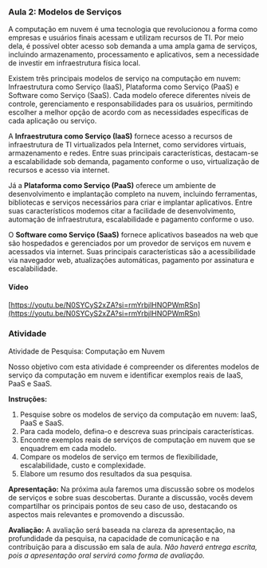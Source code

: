 ### Aula 2: Modelos de Serviços
A computação em nuvem é uma tecnologia que revolucionou a forma como empresas e usuários finais acessam e utilizam recursos de TI. Por meio dela, é possível obter acesso sob demanda a uma ampla gama de serviços, incluindo armazenamento, processamento e aplicativos, sem a necessidade de investir em infraestrutura física local.

Existem três principais modelos de serviço na computação em nuvem: Infraestrutura como Serviço (IaaS), Plataforma como Serviço (PaaS) e Software como Serviço (SaaS). Cada modelo oferece diferentes níveis de controle, gerenciamento e responsabilidades para os usuários, permitindo escolher a melhor opção de acordo com as necessidades específicas de cada aplicação ou serviço.

A **Infraestrutura como Serviço (IaaS)** fornece acesso a recursos de infraestrutura de TI virtualizados pela Internet, como servidores virtuais, armazenamento e redes. Entre suas principais características, destacam-se a escalabilidade sob demanda, pagamento conforme o uso, virtualização de recursos e acesso via internet.

Já a **Plataforma como Serviço (PaaS)** oferece um ambiente de desenvolvimento e implantação completo na nuvem, incluindo ferramentas, bibliotecas e serviços necessários para criar e implantar aplicativos. Entre suas característicos modemos citar a facilidade de desenvolvimento, automação de infraestrutura, escalabilidade e pagamento conforme o uso.

O **Software como Serviço (SaaS)** fornece aplicativos baseados na web que são hospedados e gerenciados por um provedor de serviços em nuvem e acessados via internet. Suas principais características são a acessibilidade via navegador web, atualizações automáticas, pagamento por assinatura e escalabilidade.

#### Vídeo
[https://youtu.be/N0SYCyS2xZA?si=rmYrbjlHNOPWmRSn](https://youtu.be/N0SYCyS2xZA?si=rmYrbjlHNOPWmRSn)

### Atividade
Atividade de Pesquisa: Computação em Nuvem

Nosso objetivo com esta atividade é compreender os diferentes modelos de serviço da computação em nuvem e identificar exemplos reais de IaaS, PaaS e SaaS.

**Instruções:**
1. Pesquise sobre os modelos de serviço da computação em nuvem: IaaS, PaaS e SaaS.
2. Para cada modelo, defina-o e descreva suas principais características.
3. Encontre exemplos reais de serviços de computação em nuvem que se enquadrem em cada modelo.
4. Compare os modelos de serviço em termos de flexibilidade, escalabilidade, custo e complexidade.
5. Elabore um resumo dos resultados da sua pesquisa.

**Apresentação:** Na próxima aula faremos uma discussão sobre os modelos de serviços e sobre suas descobertas. Durante a discussão, vocês devem compartilhar os principais pontos de seu caso de uso, destacando os aspectos mais relevantes e promovendo a discussão. 

**Avaliação:** A avaliação será baseada na clareza da apresentação, na profundidade da pesquisa, na capacidade de comunicação e na contribuição para a discussão em sala de aula. _Não haverá entrega escrita, pois a apresentação oral servirá como forma de avaliação._
